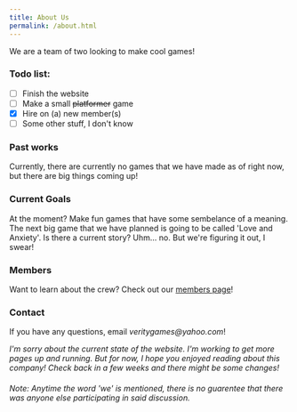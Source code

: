 ```yaml
---
title: About Us
permalink: /about.html
---
```


We are a team of two looking to make cool games!

### Todo list:
- [ ] Finish the website
- [ ] Make a small <s>platformer</s> game
- [x] Hire on (a) new member(s)
- [ ] Some other stuff, I don't know

### Past works
Currently, there are currently no games that we have made as of right now, but there are big things coming up!

### Current Goals
At the moment? Make fun games that have some sembelance of a meaning. The next big game that we have planned is going to be called 'Love and Anxiety'. Is there a current story? Uhm... no. But we're figuring it out, I swear!

### Members
Want to learn about the crew? Check out our [members page](/members.md)!

### Contact
If you have any questions, email _veritygames@yahoo.com_!

_I'm sorry about the current state of the website. I'm working to get more pages up and running. But for now, I hope you enjoyed reading about this company! Check back in a few weeks and there might be some changes!_

###### _Note: Anytime the word 'we' is mentioned, there is no guarentee that there was anyone else participating in said discussion._
